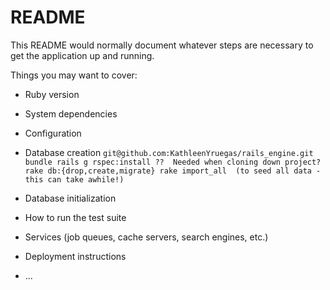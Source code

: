 # README

This README would normally document whatever steps are necessary to get the
application up and running.

Things you may want to cover:

* Ruby version

* System dependencies

* Configuration

* Database creation
`git@github.com:KathleenYruegas/rails_engine.git
bundle
rails g rspec:install ??  Needed when cloning down project?
rake db:{drop,create,migrate}
rake import_all  (to seed all data - this can take awhile!)`

* Database initialization

* How to run the test suite

* Services (job queues, cache servers, search engines, etc.)

* Deployment instructions

* ...
